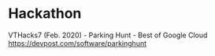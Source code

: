 # Hackathon
VTHacks7 (Feb. 2020) - Parking Hunt - Best of Google Cloud https://devpost.com/software/parkinghunt
